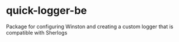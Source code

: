 # quick-logger-be
Package for configuring Winston and creating a custom logger that is compatible with Sherlogs

